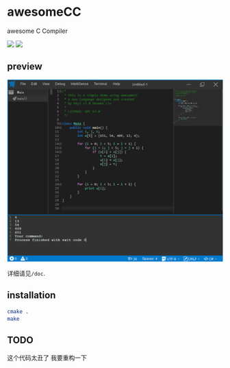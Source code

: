 # awesomeCC
awesome C Compiler

![](https://img.shields.io/badge/language-c++-green.svg)
![](https://img.shields.io/badge/license-MIT-blue.svg)

## preview

![preview](./doc/preview.png)

详细请见`/doc`.

## installation

```bash
cmake .
make
```


## TODO
这个代码太丑了 我要重构一下

